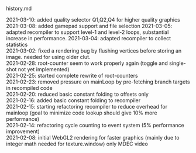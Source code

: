 history.md

2021-03-10: added quality selector Q1,Q2,Q4 for higher quality graphics
2021-03-08: added gamepad support and file selection
2021-03-05: adapted recompiler to support level-1 and level-2 loops, substantial increase in performance.
2021-03-04: adapted recompiler to collect statistics  
2021-03-02: fixed a rendering bug by flushing vertices before storing an image. needed for using older clut.  
2021-02-28: root-counter seem to work properly again (toggle and single-shot not yet implemented)  
2021-02-25: started complete rewrite of root-counters  
2021-02-23: removed pressure on mainLoop by pre-fetching branch targets in recompiled code  
2021-02-20: reduced basic constant folding to offsets only  
2021-02-16: added basic constant folding to recompiler  
2021-02-15: starting refactoring recompiler to reduce overhead for mainloop (goal to minimize code lookup should give 10% more performance)  
2021-02-14: refactoring cycle counting to event system (5% performance improvement)  
2021-02-08: initial WebGL2 rendering for faster graphics (mainly due to integer math needed for texture.window) only MDEC video  
